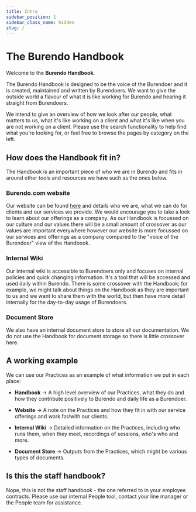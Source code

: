 ```yaml
---
title: Intro
sidebar_position: 1
sidebar_class_name: hidden
slug: /
---
```

# The Burendo Handbook

Welcome to the **Burendo Handbook**.

The Burendo Handbook is designed to be the voice of the Burendoer and it is created, maintained and written by Burendoers. We want to give the outside world a flavour of what it is like working for Burendo and hearing it straight from Burendoers.

We intend to give an overview of how we look after our people, what matters to us, what it's like working on a client and what it's like when you are not working on a client. Please use the search functionality to help find what you're looking for, or feel free to browse the pages by category on the left.

## How does the Handbook fit in?

The Handbook is an important piece of who we are in Burendo and fits in around other tools and resources we have such as the ones below.

### Burendo.com website

Our website can be found [here](http://www.burendo.com) and details who we are, what we can do for clients and our services we provide. We would encourage you to take a look to learn about our offerings as a company. As our Handbook is focussed on our culture and our values there will be a small amount of crossover as our values are important everywhere however our website is more focussed on our services and offerings as a company compared to the "voice of the Burendoer" view of the Handbook.

### Internal Wiki

Our internal wiki is accessible to Burendoers only and focuses on internal policies and quick changing information. It's a tool that will be accessed and used daily within Burendo. There is some crossover with the Handbook; for example, we might talk about things on the Handbook as they are important to us and we want to share them with the world, but then have more detail internally for the day-to-day usage of Burendoers.

### Document Store

We also have an internal document store to store all our documentation. We do not use the Handbook for document storage so there is little crossover here.

## A working example

We can use our Practices as an example of what information we put in each place:

*   **Handbook** -> A high level overview of our Practices, what they do and how they contribute positively to Burendo and daily life as a Burendoer.
    
*   **Website** -> A note on the Practices and how they fit in with our service offerings and work for/with our clients.
    
*   **Internal Wiki** -> Detailed information on the Practices, including who runs them, when they meet, recordings of sessions, who's who and more.
    
*   **Document Store** -> Outputs from the Practices, which might be various types of documents.
    

## Is this the staff handbook?

Nope, this is not the staff handbook - the one referred to in your employee contracts. Please use our internal People tool, contact your line manager or the People team for assistance.